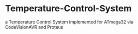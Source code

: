 # Temperature-Control-System
a Temperature Control System implemented for ATmega32 via CodeVisionAVR and Proteus
